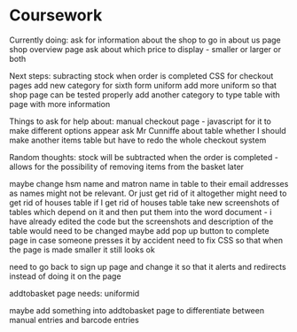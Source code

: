 # Coursework




Currently doing:
ask for information about the shop to go in about us page
shop overview page
ask about which price to display - smaller or larger or both


Next steps:
subracting stock when order is completed
CSS for checkout pages
add new category for sixth form uniform
add more uniform so that shop page can be tested properly
add another category to type table with page with more information



Things to ask for help about:
manual checkout page - javascript for it to make different options appear
ask Mr Cunniffe about table whether I should make another items table but have to redo the whole checkout system


Random thoughts:
stock will be subtracted when the order is completed - allows for the possibility of removing items from the basket later

maybe change hsm name and matron name in table to their email addresses as names might not be relevant. Or just get rid of it altogether
might need to get rid of houses table
if I get rid of houses table take new screenshots of tables which depend on it and then put them into the word document - i have already edited the code but the screenshots and description of the table would need to be changed
maybe add pop up button to complete page in case someone presses it by accident
need to fix CSS so that when the page is made smaller it still looks ok

need to go back to sign up page and change it so that it alerts and redirects instead of doing it on the page



addtobasket page needs:
uniformid

maybe add something into addtobasket page to differentiate between manual entries and barcode entries